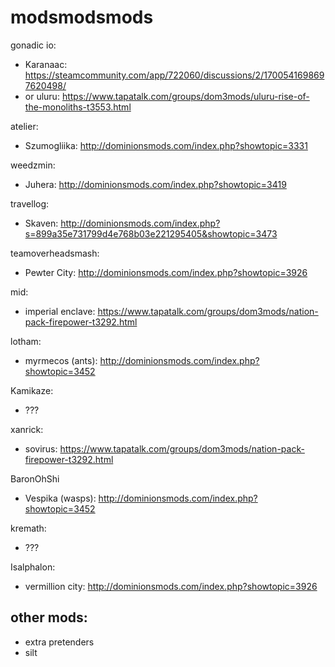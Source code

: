 # modsmodsmods

gonadic io:
- Karanaac: https://steamcommunity.com/app/722060/discussions/2/1700541698697620498/
- or uluru: https://www.tapatalk.com/groups/dom3mods/uluru-rise-of-the-monoliths-t3553.html

atelier:
- Szumogliika: http://dominionsmods.com/index.php?showtopic=3331

weedzmin:
- Juhera: http://dominionsmods.com/index.php?showtopic=3419

travellog:
- Skaven: http://dominionsmods.com/index.php?s=899a35e731799d4e768b03e221295405&showtopic=3473

teamoverheadsmash:
- Pewter City: http://dominionsmods.com/index.php?showtopic=3926

mid:
- imperial enclave: https://www.tapatalk.com/groups/dom3mods/nation-pack-firepower-t3292.html

lotham:
- myrmecos (ants): http://dominionsmods.com/index.php?showtopic=3452

Kamikaze:
- ???

xanrick:
- sovirus: https://www.tapatalk.com/groups/dom3mods/nation-pack-firepower-t3292.html

BaronOhShi
- Vespika (wasps): http://dominionsmods.com/index.php?showtopic=3452

kremath:
- ???

Isalphalon:
-  vermillion city: http://dominionsmods.com/index.php?showtopic=3926


## other mods:
- extra pretenders
- silt
